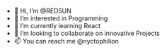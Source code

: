 - 👋 Hi, I’m @RED5UN
- 👀 I’m interested in Programming
- 🌱 I’m currently learning React
- 💞️ I’m looking to collaborate on innovative Projects
- 📫 You can reach me @nyctophilion

<!---
RED5UN/RED5UN is a ✨ special ✨ repository because its `README.md` (this file) appears on your GitHub profile.
You can click the Preview link to take a look at your changes.
--->

